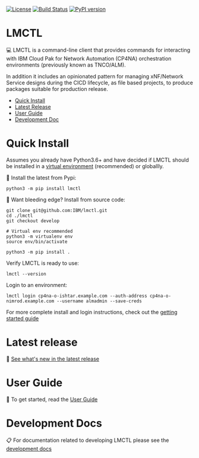 [![License](https://img.shields.io/badge/License-Apache%202.0-blue.svg)](https://opensource.org/licenses/Apache-2.0)
[![Build Status](https://app.travis-ci.com/IBM/lmctl.svg?branch=main)](https://app.travis-ci.com/IBM/lmctl)
[![PyPI version](https://badge.fury.io/py/lmctl.svg)](https://badge.fury.io/py/lmctl)

# LMCTL 

:computer: LMCTL is a command-line client that provides commands for interacting with IBM Cloud Pak for Network Automation (CP4NA) orchestration environments (previously known as TNCO/ALM).

In addition it includes an opinionated pattern for managing xNF/Network Service designs during the CICD lifecycle, as file based projects, to produce packages suitable for production release.

- [Quick Install](#quick-install)
- [Latest Release](#latest-release)
- [User Guide](#user-guide)
- [Development Doc](#development-docs)

# Quick Install

Assumes you already have Python3.6+ and have decided if LMCTL should be installed in a [virtual environment](https://pypi.org/project/virtualenv/) (recommended) or globallly.

:rocket: Install the latest from Pypi:
```
python3 -m pip install lmctl
```

:roller_coaster: Want bleeding edge? Install from source code:
```
git clone git@github.com:IBM/lmctl.git
cd ./lmctl
git checkout develop

# Virtual env recommended 
python3 -m virtualenv env
source env/bin/activate

python3 -m pip install .
```

Verify LMCTL is ready to use:
```
lmctl --version
```

Login to an environment:
```
lmctl login cp4na-o-ishtar.example.com --auth-address cp4na-o-nimrod.example.com --username almadmin --save-creds
```

For more complete install and login instructions, check out the [getting started guide](docs/getting-started.md)

# Latest release

:newspaper: [See what's new in the latest release](docs/what-is-new.md)

# User Guide

:notebook: To get started, read the [User Guide](docs/index.md)

# Development Docs

:clipboard: For documentation related to developing LMCTL please see the [development docs](developer_docs/index.md)
